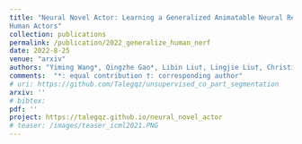 ```yaml
---
title: "Neural Novel Actor: Learning a Generalized Animatable Neural Representation for
Human Actors"
collection: publications
permalink: /publication/2022_generalize_human_nerf
date: 2022-8-25
venue: "arxiv"
authors: "Yiming Wang*, Qingzhe Gao*, Libin Liu†, Lingjie Liu†, Christian Theobalt, Baoquan Chen†"
comments:  "*: equal contribution †: corresponding author"
# uri: https://github.com/Talegqz/unsupervised_co_part_segmentation
arxiv: ''
# bibtex: 
pdf: ''
project: https://talegqz.github.io/neural_novel_actor
# teaser: /images/teaser_icml2021.PNG
---
```

<!-- coming soon! -->
